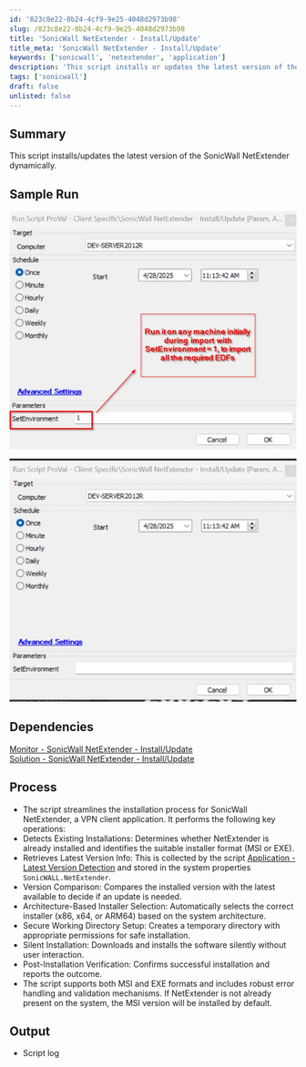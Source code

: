 ```yaml
---
id: '823c8e22-0b24-4cf9-9e25-4048d2973b98'
slug: /823c8e22-0b24-4cf9-9e25-4048d2973b98
title: 'SonicWall NetExtender - Install/Update'
title_meta: 'SonicWall NetExtender - Install/Update'
keywords: ['sonicwall', 'netextender', 'application']
description: 'This script installs or updates the latest version of the SonicWall NetExtender dynamically.'
tags: ['sonicwall']
draft: false
unlisted: false
---
```


## Summary
This script installs/updates the latest version of the SonicWall NetExtender dynamically.

## Sample Run

![Import EDFs Sample Run](../../../static/img/docs/823c8e22-0b24-4cf9-9e25-4048d2973b98/image.webp)

![Deploy SonicWall NetExtender Sample Run](../../../static/img/docs/823c8e22-0b24-4cf9-9e25-4048d2973b98/image-1.webp)

## Dependencies

 [Monitor - SonicWall NetExtender - Install/Update](/docs/b0ca57d2-351c-4f1d-9d98-954c1d77777e)  
 [Solution - SonicWall NetExtender - Install/Update](/docs/70d9b103-f73f-4e68-a4aa-d2651e44d09a)

## Process

- The script streamlines the installation process for SonicWall NetExtender, a VPN client application. It performs the following key operations:
- Detects Existing Installations: Determines whether NetExtender is already installed and identifies the suitable installer format (MSI or EXE).
- Retrieves Latest Version Info: This is collected by the script [Application - Latest Version Detection](docs/ffb77c6c-8dd7-4ca5-82a2-327b1658cbde/) and stored in the system properties `SonicWALL.NetExtender`.
- Version Comparison: Compares the installed version with the latest available to decide if an update is needed.
- Architecture-Based Installer Selection: Automatically selects the correct installer (x86, x64, or ARM64) based on the system architecture.
- Secure Working Directory Setup: Creates a temporary directory with appropriate permissions for safe installation.
- Silent Installation: Downloads and installs the software silently without user interaction.
- Post-Installation Verification: Confirms successful installation and reports the outcome.
- The script supports both MSI and EXE formats and includes robust error handling and validation mechanisms. If NetExtender is not already present on the system, the MSI version will be installed by default.

## Output

- Script log